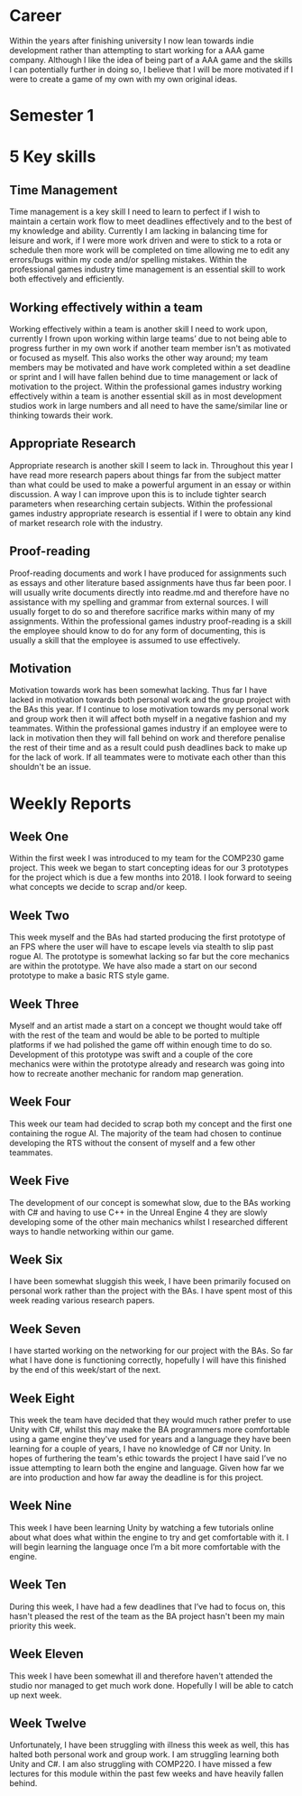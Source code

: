 # Career
Within the years after finishing university I now lean towards indie development rather than attempting to start working for a AAA game company. Although I like the idea of being part of a AAA game and the skills I can potentially further in doing so, I believe that I will be more motivated if I were to create a game of my own with my own original ideas.

# Semester 1

# 5 Key skills
## Time Management
Time management is a key skill I need to learn to perfect if I wish to maintain a certain work flow to meet deadlines effectively and to the best of my knowledge and ability. Currently I am lacking in balancing time for leisure and work, if I were more work driven and were to stick to a rota or schedule then more work will be completed on time allowing me to edit any errors/bugs within my code and/or spelling mistakes. Within the professional games industry time management is an essential skill to work both effectively and efficiently.

## Working effectively within a team
Working effectively within a team is another skill I need to work upon, currently I frown upon working within large teams’ due to not being able to progress further in my own work if another team member isn't as motivated or focused as myself. This also works the other way around; my team members may be motivated and have work completed within a set deadline or sprint and I will have fallen behind due to time management or lack of motivation to the project. Within the professional games industry working effectively within a team is another essential skill as in most development studios work in large numbers and all need to have the same/similar line or thinking towards their work.

## Appropriate Research
Appropriate research is another skill I seem to lack in. Throughout this year I have read more research papers about things far from the subject matter than what could be used to make a powerful argument in an essay or within discussion. A way I can improve upon this is to include tighter search parameters when researching certain subjects. Within the professional games industry appropriate research is essential if I were to obtain any kind of market research role with the industry.

## Proof-reading
Proof-reading documents and work I have produced for assignments such as essays and other literature based assignments have thus far been poor. I will usually write documents directly into readme.md and therefore have no assistance with my spelling and grammar from external sources. I will usually forget to do so and therefore sacrifice marks within many of my assignments. Within the professional games industry proof-reading is a skill the employee should know to do for any form of documenting, this is usually a skill that the employee is assumed to use effectively.

## Motivation
Motivation towards work has been somewhat lacking. Thus far I have lacked in motivation towards both personal work and the group project with the BAs this year. If I continue to lose motivation towards my personal work and group work then it will affect both myself in a negative fashion and my teammates. Within the professional games industry if an employee were to lack in motivation then they will fall behind on work and therefore penalise the rest of their time and as a result could push deadlines back to make up for the lack of work. If all teammates were to motivate each other than this shouldn't be an issue.

# Weekly Reports

## Week One
Within the first week I was introduced to my team for the COMP230 game project. This week we began to start concepting ideas for our 3 prototypes for the project which is due a few months into 2018. I look forward to seeing what concepts we decide to scrap and/or keep.

## Week Two
This week myself and the BAs had started producing the first prototype of an FPS where the user will have to escape levels via stealth to slip past rogue AI. The prototype is somewhat lacking so far but the core mechanics are within the prototype. We have also made a start on our second prototype to make a basic RTS style game.

## Week Three
Myself and an artist made a start on a concept we thought would take off with the rest of the team and would be able to be ported to multiple platforms if we had polished the game off within enough time to do so. Development of this prototype was swift and a couple of the core mechanics were within the prototype already and research was going into how to recreate another mechanic for random map generation.

## Week Four
This week our team had decided to scrap both my concept and the first one containing the rogue AI. The majority of the team had chosen to continue developing the RTS without the consent of myself and a few other teammates.

## Week Five
The development of our concept is somewhat slow, due to the BAs working with C# and having to use C++ in the Unreal Engine 4 they are slowly developing some of the other main mechanics whilst I researched different ways to handle networking within our game.

## Week Six
I have been somewhat sluggish this week, I have been primarily focused on personal work rather than the project with the BAs. I have spent most of this week reading various research papers.

## Week Seven
I have started working on the networking for our project with the BAs. So far what I have done is functioning correctly, hopefully I will have this finished by the end of this week/start of the next.

## Week Eight
This week the team have decided that they would much rather prefer to use Unity with C#, whilst this may make the BA programmers more comfortable using a game engine they've used for years and a language they have been learning for a couple of years, I have no knowledge of C# nor Unity. In hopes of furthering the team's ethic towards the project I have said I’ve no issue attempting to learn both the engine and language. Given how far we are into production and how far away the deadline is for this project.

## Week Nine
This week I have been learning Unity by watching a few tutorials online about what does what within the engine to try and get comfortable with it. I will begin learning the language once I’m a bit more comfortable with the engine.

## Week Ten
During this week, I have had a few deadlines that I’ve had to focus on, this hasn't pleased the rest of the team as the BA project hasn't been my main priority this week.

## Week Eleven
This week I have been somewhat ill and therefore haven't attended the studio nor managed to get much work done. Hopefully I will be able to catch up next week.

## Week Twelve
Unfortunately, I have been struggling with illness this week as well, this has halted both personal work and group work. I am struggling learning both Unity and C#. I am also struggling with COMP220. I have missed a few lectures for this module within the past few weeks and have heavily fallen behind.
